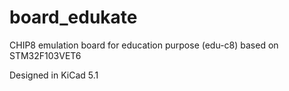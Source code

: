 # board_edukate

CHIP8 emulation board for education purpose (edu-c8) based on STM32F103VET6

Designed in KiCad 5.1

